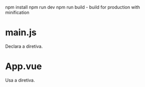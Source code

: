 npm install
npm run dev
npm run build - build for production with minification

# main.js
Declara a diretiva.

# App.vue
Usa a diretiva.
